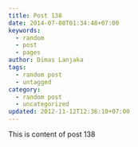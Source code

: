 ```yaml
---
title: Post 138
date: 2014-07-08T01:34:48+07:00
keywords:
  - random
  - post
  - pages
author: Dimas Lanjaka
tags:
  - random post
  - untagged
category:
  - random post
  - uncategorized
updated: 2012-11-12T12:36:10+07:00
---
```

This is content of post 138